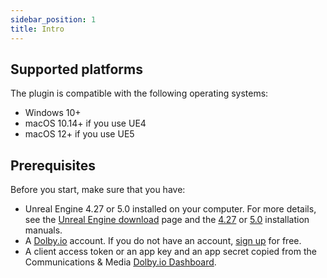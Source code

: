 ```yaml
---
sidebar_position: 1
title: Intro
---
```


## Supported platforms
The plugin is compatible with the following operating systems:

- Windows 10+
- macOS 10.14+ if you use UE4
- macOS 12+ if you use UE5

## Prerequisites
Before you start, make sure that you have:
- Unreal Engine 4.27 or 5.0 installed on your computer. For more details, see the [Unreal Engine download](https://www.unrealengine.com/en-US/download) page and the [4.27](https://docs.unrealengine.com/4.27/en-US/Basics/InstallingUnrealEngine/) or [5.0](https://docs.unrealengine.com/5.0/en-US/installing-unreal-engine/) installation manuals.
- A [Dolby.io](https://dolby.io) account. If you do not have an account, [sign up](https://dolby.io/signup) for free.
- A client access token or an app key and an app secret copied from the Communications & Media [Dolby.io Dashboard](https://dashboard.dolby.io/).
